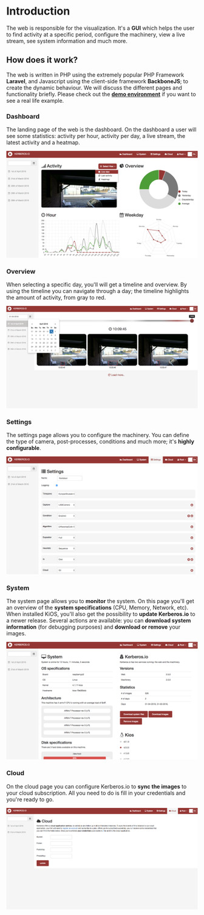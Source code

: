 # Introduction

The web is responsible for the visualization. It's a **GUI** which helps the user to find activity at a specific period, configure the machinery, view a live stream, see system information and much more. 

## How does it work?

The web is written in PHP using the extremely popular PHP Framework **Laravel**, and Javascript using the client-side framework **BackboneJS**; to create the dynamic behaviour. We will discuss the different pages and functionality briefly. Please check out the [**demo environment**](https://demo.kerberos.io) if you want to see a real life example.

### Dashboard

The landing page of the web is the dashboard. On the dashboard a user will see some statistics: activity per hour, activity per day, a live stream, the latest activity and a heatmap.

![Dashboard](1_dashboard.png)

### Overview

When selecting a specific day, you'll will get a timeline and overview. By using the timeline you can navigate through a day; the timeline highlights the amount of activity, from gray to red.

![Overview](1_overview.png)

### Settings 

The settings page allows you to configure the machinery. You can define the type of camera, post-processes, conditions and much more; it's **highly configurable**.

![Settings](1_settings.png)

### System 

The system page allows you to **monitor** the system. On this page you'll get an overview of the **system specifications** (CPU, Memory, Network, etc). When installed KiOS, you'll also get the possibility to **update Kerberos.io** to a newer release. Several actions are available: you can **download system information** (for debugging purposes) and **download or remove** your images.

![System](1_system.png)

### Cloud 

On the cloud page you can configure Kerberos.io to **sync the images** to your cloud subscription. All you need to do is fill in your credentials and you're ready to go.

![Cloud](1_cloud.png)